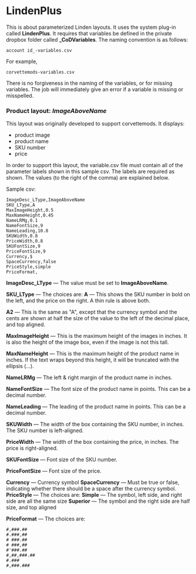 # LindenPlus
This is about parameterized Linden layouts. 
It uses the system plug-in called **LindenPlus**. 
It requires that variables be defined in the private dropbox folder called **_CoDVariables**. The naming convention is as follows:

    account id_-variables.csv

For example, 

    corvettemods-variables.csv

There is no forgiveness in the naming of the variables, or for missing variables. The job will immediately give an error if a variable is missing or misspelled.

### Product layout: *ImageAboveName*
This layout was originally developed to support corvettemods. It displays:
* product image
* product name
* SKU number
* price

In order to support this layout, the variable.csv file must contain all of the parameter labels shown in this sample csv. The labels are required as shown. The values (to the right of the comma) are explained below.

Sample csv:

    ImageDesc_LType,ImageAboveName
    SKU_LType,A
    MaxImageHeight,0.5
    MaxNameHeight,0.45
    NameLRMg,0.1
    NameFontSize,9
    NameLeading,10.8
    SKUWidth,0.8
    PriceWidth,0.8
    SKUFontSize,9
    PriceFontSize,9
    Currency,$
    SpaceCurrency,false
    PriceStyle,simple
    PriceFormat,


**ImageDesc_LType** — The value must be set to **ImageAboveName**.

**SKU_LType** — The choices are:
**A** — This shows the SKU number in bold on the left, and the price on the right. A thin rule is above both.

**A2** — This is the same as "A", except that the currency symbol and the cents are shown at half the size of the value to the left of the decimal place, and top aligned. 

**MaxImageHeight** — This is the maximum height of the images in inches. It is also the height of the image box, even if the image is not this tall.

**MaxNameHeight** — This is the maximum height of the product name in inches. If the text wraps beyond this height, it will be truncated with the ellipsis (...).

**NameLRMg** — The left & right margin of the product name in inches. 

**NameFontSize** — The font size of the product name in points. This can be a decimal number.

**NameLeading** — The leading of the product name in points. This can be a decimal number.

**SKUWidth** — The width of the box containing the SKU number, in inches. The SKU number is left-aligned.

**PriceWidth** — The width of the box containing the price, in inches. The price is right-aligned.

**SKUFontSize** — Font size of the SKU number.

**PriceFontSize** — Font size of the price.

**Currency** — Currency symbol
**SpaceCurrency** — Must be true or false, indicating whether there should be a space after the currency symbol.
**PriceStyle** — The choices are:
**Simple** — The symbol, left side, and right side are all the same size
**Superior** — The symbol and the right side are half size, and top aligned

**PriceFormat** — The choices are:

    #,###.##
    #.###,##
    # ###.##
    # ###,##
    #'###.##
    #,##,###.##
    #.###
    #,###.###

